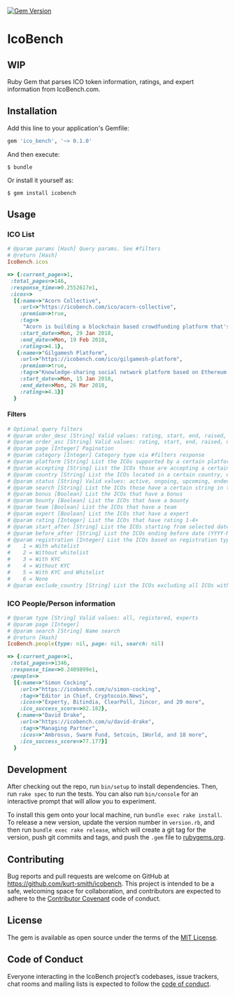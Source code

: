 [![Gem Version](https://badge.fury.io/rb/ico_bench.svg)](https://badge.fury.io/rb/ico_bench)

# IcoBench
## WIP
Ruby Gem that parses ICO token information, ratings, and expert information from IcoBench.com.

## Installation

Add this line to your application's Gemfile:

```ruby
gem 'ico_bench', '~> 0.1.0'
```

And then execute:

    $ bundle

Or install it yourself as:

    $ gem install icobench

## Usage

### ICO List

```ruby
# @param params [Hash] Query params. See #filters
# @return [Hash]
IcoBench.icos

=> {:current_page=>1,
 :total_pages=>146,
 :response_time=>0.2552617e1,
 :icos=>
  [{:name=>"Acorn Collective",
    :url=>"https://icobench.com/ico/acorn-collective",
    :premium=>true,
    :tag=>
     "Acorn is building a blockchain based crowdfunding platform that's the first to be free and open to any legal project in any country.KYC: Yes | Whitelist: Yes | Restrictions: USA, China",
    :start_date=>Mon, 29 Jan 2018,
    :end_date=>Mon, 19 Feb 2018,
    :rating=>4.1},
   {:name=>"Gilgamesh Platform",
    :url=>"https://icobench.com/ico/gilgamesh-platform",
    :premium=>true,
    :tag=>"Knowledge-sharing social network platform based on Ethereum Blockchain.KYC: Yes | Whitelist: No",
    :start_date=>Mon, 15 Jan 2018,
    :end_date=>Mon, 26 Mar 2018,
    :rating=>4.1}]
  }
```

#### Filters

```ruby
# Optional query filters
# @param order_desc [String] Valid values: rating, start, end, raised, name
# @param order_asc [String] Valid values: rating, start, end, raised, name
# @param page [Integer] Pagination
# @param category [Integer] Category type via #filters response
# @param platform [String] List the ICOs supported by a certain platform, e.g. "Ethereum"
# @param accepting [String] List the ICOs those are accepting a certain currency, e.g. "BTC"
# @param country [String] List the ICOs located in a certain country, e.g. "Australia" or "UK"
# @param status [String] Valid values: active, ongoing, upcoming, ended
# @param search [String] List the ICOs those have a certain string in the name, token name, tagline or short description, e.g. "VIB" or "gaming"
# @param bonus [Boolean] List the ICOs that have a bonus
# @param bounty [Boolean] List the ICOs that have a bounty
# @param team [Boolean] List the ICOs that have a team
# @param expert [Boolean] List the ICOs that have a expert
# @param rating [Integer] List the ICOs that have rating 1-4+
# @param start_after [String] List the ICOs starting from selected date (YYYY-MM-DD format)
# @param before_after [String] List the ICOs ending before date (YYYY-MM-DD format)
# @param registration [Integer] List the ICOs based on registration type and requirements - KYC / Whitelist.
#    1 = With whitelist
#    2 = Without whitelist
#    3 = With KYC
#    4 = Without KYC
#    5 = With KYC and Whitelist
#    6 = None
# @param exclude_country [String] List the ICOs excluding all ICOs with restriction on that country
```

### ICO People/Person information

```ruby
# @param type [String] Valid values: all, registered, experts
# @param page [Integer]
# @param search [String] Name search
# @return [Hash]
IcoBench.people(type: nil, page: nil, search: nil)

=> {:current_page=>1,
 :total_pages=>1346,
 :response_time=>0.2409899e1,
 :people=>
  [{:name=>"Simon Cocking",
    :url=>"https://icobench.com/u/simon-cocking",
    :tag=>"Editor in Chief, Cryptocoin.News",
    :icos=>"Experty, Bitindia, ClearPoll, Jincor, and 20 more",
    :ico_success_score=>82.182},
   {:name=>"David Drake",
    :url=>"https://icobench.com/u/david-drake",
    :tag=>"Managing Partner",
    :icos=>"Ambrosus, Swarm Fund, Setcoin, 1World, and 18 more",
    :ico_success_score=>77.177}]
  }
```

## Development

After checking out the repo, run `bin/setup` to install dependencies. Then, run `rake spec` to run the tests. You can also run `bin/console` for an interactive prompt that will allow you to experiment.

To install this gem onto your local machine, run `bundle exec rake install`. To release a new version, update the version number in `version.rb`, and then run `bundle exec rake release`, which will create a git tag for the version, push git commits and tags, and push the `.gem` file to [rubygems.org](https://rubygems.org).

## Contributing

Bug reports and pull requests are welcome on GitHub at https://github.com/kurt-smith/icobench. This project is intended to be a safe, welcoming space for collaboration, and contributors are expected to adhere to the [Contributor Covenant](http://contributor-covenant.org) code of conduct.

## License

The gem is available as open source under the terms of the [MIT License](http://opensource.org/licenses/MIT).

## Code of Conduct

Everyone interacting in the IcoBench project’s codebases, issue trackers, chat rooms and mailing lists is expected to follow the [code of conduct](https://github.com/kurt-smith/icobench/blob/master/CODE_OF_CONDUCT.md).
